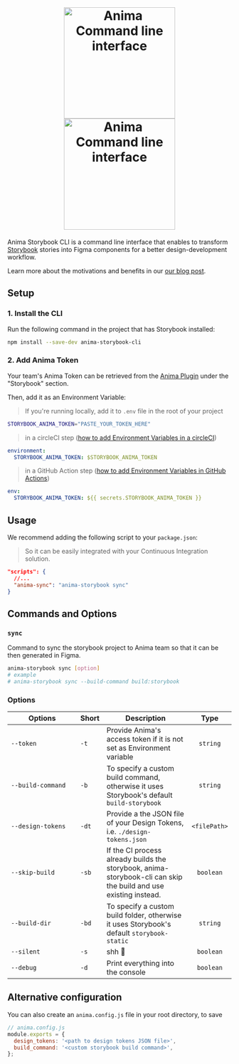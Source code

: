 <div align="center">
<br />
  <h1>
  <img src="https://user-images.githubusercontent.com/1323193/201663351-171f5916-bf03-44e0-9d9a-f5c69d3e3ec8.svg#gh-light-mode-only" width="250" alt="Anima Command line interface" />
  <img src="https://user-images.githubusercontent.com/1323193/201663360-76c32bdb-c4e4-43af-bcf7-5db760c9b71f.svg#gh-dark-mode-only" width="250" alt="Anima Command line interface" />
</h1>
</div>

Anima Storybook CLI is a command line interface that enables to transform [Storybook](https://storybook.js.org) stories into Figma components for a better design-development workflow.

Learn more about the motivations and benefits in our [our blog post](https://blog.animaapp.com/design-with-your-live-code-components-7f61e99b9bf0).

## Setup

### 1. Install the CLI
Run the following command in the project that has Storybook installed:

```sh
npm install --save-dev anima-storybook-cli
```

### 2. Add Anima Token
Your team's Anima Token can be retrieved from the [Anima Plugin](https://www.figma.com/community/plugin/857346721138427857) under the "Storybook" section.

Then, add it as an Environment Variable:

>If you're running locally, add it to `.env` file in the root of your project

```sh
STORYBOOK_ANIMA_TOKEN="PASTE_YOUR_TOKEN_HERE"
```

> in a circleCI step ([how to add Environment Variables in a circleCI](https://circleci.com/docs/set-environment-variable/#set-an-environment-variable-in-a-project))

```yml
environment:
  STORYBOOK_ANIMA_TOKEN: $STORYBOOK_ANIMA_TOKEN
```

> in a GitHub Action step ([how to add Environment Variables in GitHub Actions](https://docs.github.com/en/actions/reference/encrypted-secrets#creating-encrypted-secrets-for-a-repository))

```yml
env:
  STORYBOOK_ANIMA_TOKEN: ${{ secrets.STORYBOOK_ANIMA_TOKEN }}
```

## Usage



We recommend adding the following script to your `package.json`:
> So it can be easily integrated with your Continuous Integration solution.

```json
"scripts": {
  //...
  "anima-sync": "anima-storybook sync"
}
```

## Commands and Options

### `sync`

Command to sync the storybook project to Anima team so that it can be then generated in Figma.

```sh
anima-storybook sync [option]
# example 
# anima-storybook sync --build-command build:storybook
```

### Options
| <div style="width: 140px;">Options</div>           | Short | Description                                                                                                      |     Type     |
|-------------------|-------|------------------------------------------------------------------------------------------------------------------|:------------:|
| `--token`         | `-t`  | Provide Anima's access token if it is not set as Environment variable                                            |   `string`   |
| `--build-command` | `-b`  | To specify a custom build command, otherwise it uses Storybook's default `build-storybook`                       |   `string`   |
| `--design-tokens` | `-dt` | Provide a the JSON file of your Design Tokens, i.e. `./design-tokens.json`                                       | `<filePath>` |
| `--skip-build`    | `-sb` | If the CI process already builds the storybook, anima-storybook-cli can skip the build and use existing instead. |   `boolean`  |
| `--build-dir`     | `-bd` | To specify a custom build folder, otherwise it uses Storybook's default `storybook-static`                       |   `string`   |
| `--silent`        | `-s`  |  shh 👀                                                                                                                |   `boolean`  |
| `--debug`         | `-d`  | Print everything into the console                                                                                |   `boolean`  |

## Alternative configuration

You can also create an `anima.config.js` file in your root directory, to save 

```js
// anima.config.js
module.exports = {
  design_tokens: '<path to design tokens JSON file>',
  build_command: '<custom storybook build command>', 
};
```